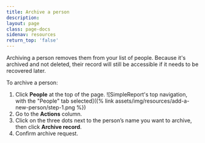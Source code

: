 ```yaml
---
title: Archive a person
description:
layout: page
class: page-docs
sidenav: resources
return_top: 'false'
---
```


Archiving a person removes them from your list of people. Because it's archived and not deleted, their record will still be accessible if it needs to be recovered later.

To archive a person:
1. Click **People** at the top of the page. ![SimpleReport's top navigation, with the "People" tab selected]({% link assets/img/resources/add-a-new-person/step-1.png %})
2. Go to the **Actions** column.
3. Click on the three dots next to the person’s name you want to archive, then click **Archive record**.
4. Confirm archive request.
